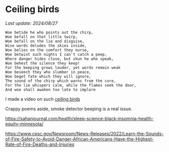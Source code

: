 # Ceiling birds

*Last update: 2024/08/27*

	Woe betide he who points out the chirp,
	Woe befall on that little twirp,
	Woe befall on the lie and disguise,
	Wise words deludes the skies inside,
	Woe belies on the comfort they nurse,
	Woe betwixt such nights I can't catch a peep,
	Where danger hides close, but shun he who speak,
	Woe behest the silence they keep!
	For the beeping grows louder, yet words remain weak
	Woe beseech they who slumber in peace,
	Woe beget fate which they will ignore,
	The sound of the chirp which warns from the core,
	For the lie whispers calm, while the flames seek the door,
	And woe shall awaken too late to implore

I made a video on such [ceiling birds](https://youtube.com/shorts/bKbdi1G5Oh0?si=UHr-dlNCgKe6NF_M)

Crappy poems aside, smoke detector beeping is a real issue.

https://sahanjournal.com/health/sleep-science-black-insomnia-health-equity-minnesota/

https://www.cpsc.gov/Newsroom/News-Releases/2022/Learn-the-Sounds-of-Fire-Safety-to-Avoid-Danger-African-Americans-Have-the-Highest-Rate-of-Fire-Deaths-and-Injuries
